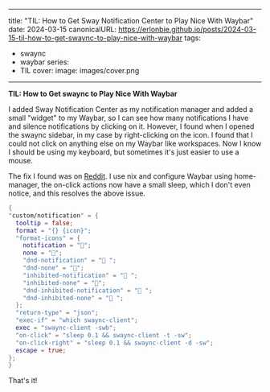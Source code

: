  ---
title: "TIL: How to Get Sway Notification Center to Play Nice With Waybar"
date: 2024-03-15
canonicalURL: https://erlonbie.github.io/posts/2024-03-15-til-how-to-get-swaync-to-play-nice-with-waybar
tags:
  - swaync
  - waybar
series:
  - TIL
cover:
  image: images/cover.png
---

**TIL: How to Get swaync to Play Nice With Waybar**

I added Sway Notification Center as my notification manager and added a small "widget" to my Waybar, so I can see how many notifications
I have and silence notifications by clicking on it. However, I found when I opened the swaync sidebar, in my case by
right-clicking on the icon. I found that I could not click on anything else on my Waybar like workspaces. Now I know
I should be using my keyboard, but sometimes it's just easier to use a mouse.

The fix I found was on [Reddit](https://old.reddit.com/r/swaywm/comments/133cffq/swaync_weird_behavior_on_waybar/).
I use nix and configure Waybar using home-manager, the on-click actions now have a small sleep, which I don't even 
notice, and this resolves the above issue.

```nix
{
"custom/notification" = {
  tooltip = false;
  format = "{} {icon}";
  "format-icons" = {
    notification = "󱅫";
    none = "";
    "dnd-notification" = " ";
    "dnd-none" = "󰂛";
    "inhibited-notification" = " ";
    "inhibited-none" = "";
    "dnd-inhibited-notification" = " ";
    "dnd-inhibited-none" = " ";
  };
  "return-type" = "json";
  "exec-if" = "which swaync-client";
  exec = "swaync-client -swb";
  "on-click" = "sleep 0.1 && swaync-client -t -sw";
  "on-click-right" = "sleep 0.1 && swaync-client -d -sw";
  escape = true;
};
}
```

That's it!


